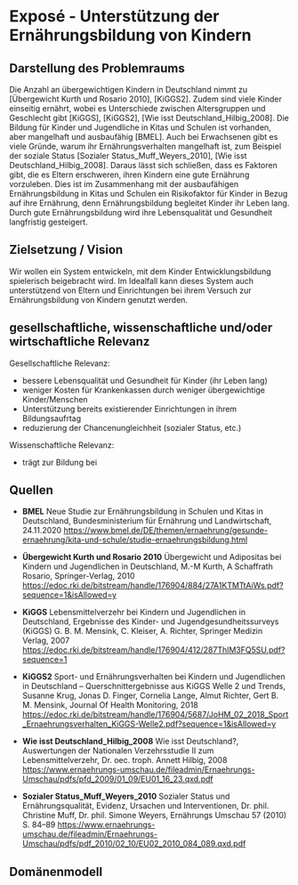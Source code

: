 # Exposé - Unterstützung der Ernährungsbildung von Kindern
## Darstellung des Problemraums

Die Anzahl an übergewichtigen Kindern in Deutschland nimmt zu [Übergewicht Kurth und Rosario 2010], [KiGGS2].
Zudem sind viele Kinder einseitig ernährt, wobei es Unterschiede zwischen Altersgruppen und Geschlecht gibt [KiGGS], [KiGGS2], [Wie isst Deutschland_Hilbig_2008].
Die Bildung für Kinder und Jugendliche in Kitas und Schulen ist vorhanden, aber mangelhaft und ausbaufähig [BMEL].
Auch bei Erwachsenen gibt es viele Gründe, warum ihr Ernährungsverhalten mangelhaft ist, zum Beispiel der soziale Status [Sozialer Status_Muff_Weyers_2010], [Wie isst Deutschland_Hilbig_2008]. Daraus lässt sich schließen, dass es Faktoren gibt, die es Eltern erschweren, ihren Kindern eine gute Ernährung vorzuleben.
Dies ist im Zusammenhang mit der ausbaufähigen Ernährungsbildung in Kitas und Schulen ein Risikofaktor für Kinder in Bezug auf ihre Ernährung, denn Ernährungsbildung begleitet Kinder ihr Leben lang. Durch gute Ernährungsbildung wird ihre Lebensqualität und Gesundheit langfristig gesteigert. 

## Zielsetzung / Vision
Wir wollen ein System entwickeln, mit dem Kinder Entwicklungsbildung spielerisch beigebracht wird. 
Im Idealfall kann dieses System auch unterstützend von Eltern und Einrichtungen bei ihrem Versuch zur Ernährungsbildung von Kindern genutzt werden. 

## gesellschaftliche, wissenschaftliche und/oder wirtschaftliche Relevanz

Gesellschaftliche Relevanz: 
- bessere Lebensqualität und Gesundheit für Kinder (ihr Leben lang)
- weniger Kosten für Krankenkassen durch weniger übergewichtige Kinder/Menschen
- Unterstützung bereits existierender Einrichtungen in ihrem Bildungsaufrtag
- reduzierung der Chancenungleichheit (sozialer Status, etc.)

Wissenschaftliche Relevanz:
- trägt zur Bildung bei


## Quellen
- **BMEL**
Neue Studie zur Ernährungsbildung in Schulen und Kitas in Deutschland,
Bundesministerium für Ernährung und Landwirtschaft,
24.11.2020
https://www.bmel.de/DE/themen/ernaehrung/gesunde-ernaehrung/kita-und-schule/studie-ernaehrungsbildung.html


- **Übergewicht Kurth und Rosario 2010**
Übergewicht und Adipositas bei Kindern und Jugendlichen in Deutschland,
M.-M Kurth, A Schaffrath Rosario,
Springer-Verlag, 2010
https://edoc.rki.de/bitstream/handle/176904/884/27A1KTMTtAiWs.pdf?sequence=1&isAllowed=y

- **KiGGS**
Lebensmittelverzehr bei Kindern und Jugendlichen in Deutschland,
Ergebnisse des Kinder- und Jugendgesundheitssurveys (KiGGS)
G. B. M. Mensink, C. Kleiser, A. Richter,
Springer Medizin Verlag, 2007
https://edoc.rki.de/bitstream/handle/176904/412/287ThlM3FQ5SU.pdf?sequence=1


- **KiGGS2**
Sport- und Ernährungsverhalten bei Kindern und Jugendlichen in Deutschland – Querschnittergebnisse aus KiGGS Welle 2 und Trends,
Susanne Krug, Jonas D. Finger, Cornelia Lange, Almut Richter, Gert B. M. Mensink,
Journal Of Health Monitoring, 2018
https://edoc.rki.de/bitstream/handle/176904/5687/JoHM_02_2018_Sport_Ernaehrungsverhalten_KiGGS-Welle2.pdf?sequence=1&isAllowed=y

- **Wie isst Deutschland_Hilbig_2008**
Wie isst Deutschland?,
Auswertungen der Nationalen Verzehrsstudie II zum Lebensmittelverzehr,
Dr. oec. troph. Annett Hilbig,
2008
https://www.ernaehrungs-umschau.de/fileadmin/Ernaehrungs-Umschau/pdfs/pfd_2009/01_09/EU01_16_23.qxd.pdf

- **Sozialer Status_Muff_Weyers_2010**
Sozialer Status und Ernährungsqualität,
Evidenz, Ursachen und Interventionen,
Dr. phil. Christine Muff, Dr. phil. Simone Weyers,
Ernährungs Umschau 57 (2010) S. 84–89
https://www.ernaehrungs-umschau.de/fileadmin/Ernaehrungs-Umschau/pdfs/pdf_2010/02_10/EU02_2010_084_089.qxd.pdf

## Domänenmodell
